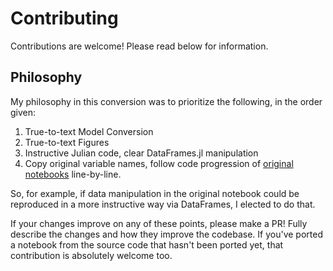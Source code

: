# Contributing

Contributions are welcome! Please read below for information.

## Philosophy

My philosophy in this conversion was to prioritize the following, in the order given:

1. True-to-text Model Conversion
2. True-to-text Figures
3. Instructive Julian code, clear DataFrames.jl manipulation
4. Copy original variable names, follow code progression of [original notebooks](https://avehtari.github.io/ROS-Examples/examples.html) line-by-line.

So, for example, if data manipulation in the original notebook could be reproduced in a more instructive way via DataFrames, I elected to do that.

If your changes improve on any of these points, please make a PR! Fully describe the changes and how they improve the codebase. If you've ported a notebook from the source code that hasn't been ported yet, that contribution is absolutely welcome too.